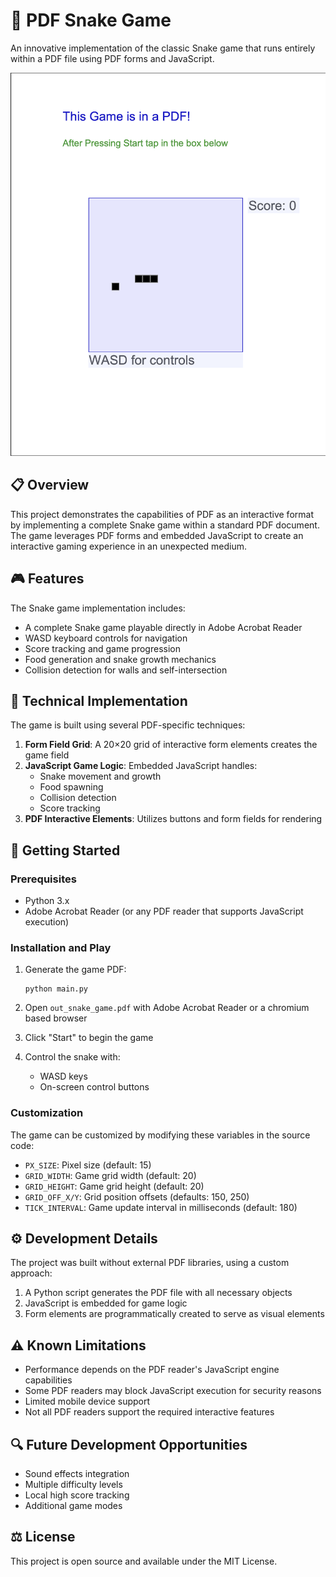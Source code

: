 # 🐍 PDF Snake Game

An innovative implementation of the classic Snake game that runs entirely within a PDF file using PDF forms and JavaScript.

![Snake Game in PDF demonstration](./img.png)

## 📋 Overview

This project demonstrates the capabilities of PDF as an interactive format by implementing a complete Snake game within a standard PDF document. The game leverages PDF forms and embedded JavaScript to create an interactive gaming experience in an unexpected medium.

## 🎮 Features

The Snake game implementation includes:

- A complete Snake game playable directly in Adobe Acrobat Reader
- WASD keyboard controls for navigation
- Score tracking and game progression
- Food generation and snake growth mechanics
- Collision detection for walls and self-intersection

## 🔧 Technical Implementation

The game is built using several PDF-specific techniques:

1. **Form Field Grid**: A 20×20 grid of interactive form elements creates the game field
2. **JavaScript Game Logic**: Embedded JavaScript handles:
   - Snake movement and growth
   - Food spawning
   - Collision detection
   - Score tracking
3. **PDF Interactive Elements**: Utilizes buttons and form fields for rendering

## 🚀 Getting Started

### Prerequisites

- Python 3.x
- Adobe Acrobat Reader (or any PDF reader that supports JavaScript execution)

### Installation and Play

1. Generate the game PDF:
   ```
   python main.py
   ```

2. Open `out_snake_game.pdf` with Adobe Acrobat Reader or a chromium based browser

3. Click "Start" to begin the game

4. Control the snake with:
   - WASD keys
   - On-screen control buttons

### Customization

The game can be customized by modifying these variables in the source code:

- `PX_SIZE`: Pixel size (default: 15)
- `GRID_WIDTH`: Game grid width (default: 20)
- `GRID_HEIGHT`: Game grid height (default: 20)
- `GRID_OFF_X/Y`: Grid position offsets (defaults: 150, 250)
- `TICK_INTERVAL`: Game update interval in milliseconds (default: 180)

## ⚙️ Development Details

The project was built without external PDF libraries, using a custom approach:

1. A Python script generates the PDF file with all necessary objects
2. JavaScript is embedded for game logic
3. Form elements are programmatically created to serve as visual elements

## ⚠️ Known Limitations

- Performance depends on the PDF reader's JavaScript engine capabilities
- Some PDF readers may block JavaScript execution for security reasons
- Limited mobile device support
- Not all PDF readers support the required interactive features

## 🔍 Future Development Opportunities

- Sound effects integration
- Multiple difficulty levels
- Local high score tracking
- Additional game modes

## ⚖️ License

This project is open source and available under the MIT License.